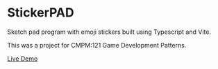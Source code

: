 # StickerPAD

Sketch pad program with emoji stickers built using Typescript and Vite.

This was a project for CMPM:121 Game Development Patterns.

[Live Demo](https://aguizaro.github.io/stickerPAD/)